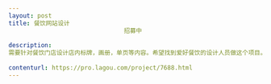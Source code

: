 ```yaml
---                
layout: post       
title: 餐饮网站设计
                                招募中
           
description: 
需要针对餐饮门店设计店内标牌，画册，单页等内容。希望找到爱好餐饮的设计人员做这个项目。我们是中餐厅。
     
contenturl: https://pro.lagou.com/project/7688.html      
---                 
```

